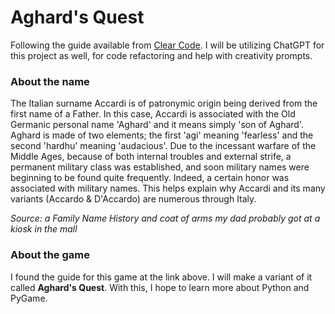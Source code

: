 # Aghard's Quest
Following the guide available from [Clear Code](https://www.youtube.com/watch?v=QU1pPzEGrqw). I will be utilizing ChatGPT for this project as well, for code refactoring and help with creativity prompts. 

### About the name
The Italian surname Accardi is of patronymic origin being derived from the first name of a Father. In this case, Accardi is associated with the Old Germanic personal name 'Aghard' and it means simply 'son of Aghard'. Aghard is made of two elements; the first 'agi' meaning 'fearless' and the second 'hardhu' meaning 'audacious'. Due to the incessant warfare of the Middle Ages, because of both internal troubles and external strife, a permanent military class was established, and soon military names were beginning to be found quite frequently. Indeed, a certain honor was associated with military names. This helps explain why Accardi and its many variants (Accardo & D'Accardo) are numerous through Italy. 

*Source: a Family Name History and coat of arms my dad probably got at a kiosk in the mall*

### About the game
I found the guide for this game at the link above. I will make a variant of it called **Aghard's Quest**. With this, I hope to learn more about Python and PyGame. 
